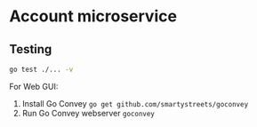 # Account microservice

## Testing
```sh
go test ./... -v
```

For Web GUI:
1. Install Go Convey `go get github.com/smartystreets/goconvey`
2. Run Go Convey webserver `goconvey`